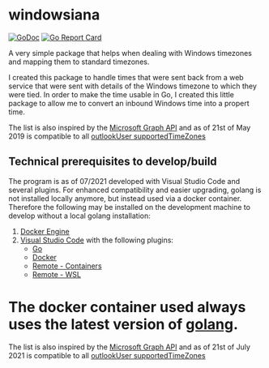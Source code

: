 # windowsiana

[![GoDoc](https://godoc.org/github.com/thinkovation/windowsiana?status.svg)](https://godoc.org/github.com/thinkovation/windowsiana)
[![Go Report Card](https://goreportcard.com/badge/github.com/thinkovation/windowsiana)](https://goreportcard.com/report/github.com/thinkovation/windowsiana)

A very simple package that helps when dealing with Windows timezones and mapping them to standard timezones.

I created this package to handle times that were sent back from a web service that were sent with details of the Windows timezone to which they were tied. In order to make the time usable in Go, I created this little package to allow me to convert an inbound Windows time into a propert time.


The list is also inspired by the [Microsoft Graph API](https://docs.microsoft.com/en-us/graph/overview) and as of 21st of May 2019 is compatible to all [outlookUser supportedTimeZones](https://docs.microsoft.com/en-us/graph/api/outlookuser-supportedtimezones)

## Technical prerequisites to develop/build

The program is as of 07/2021 developed with Visual Studio Code and several plugins. For enhanced compatibility and easier upgrading, golang is not installed locally anymore, but instead used via a docker container. Therefore the following may be installed on the development machine to develop without a local golang installation:

1. [Docker Engine](https://docs.docker.com/install)
1. [Visual Studio Code](https://code.visualstudio.com/) with the following plugins:
    * [Go](https://marketplace.visualstudio.com/items?itemName=golang.Go)
    * [Docker](https://marketplace.visualstudio.com/items?itemName=ms-azuretools.vscode-docker)
    * [Remote - Containers](https://marketplace.visualstudio.com/items?itemName=ms-vscode-remote.remote-containers)
    * [Remote - WSL](https://marketplace.visualstudio.com/items?itemName=ms-vscode-remote.remote-wsl)

The docker container used always uses the latest version of [golang](https://golang.org/dl/).
=======
The list is also inspired by the [Microsoft Graph API](https://docs.microsoft.com/en-us/graph/overview) and as of 21st of July 2021 is compatible to all [outlookUser supportedTimeZones](https://docs.microsoft.com/en-us/graph/api/outlookuser-supportedtimezones)

